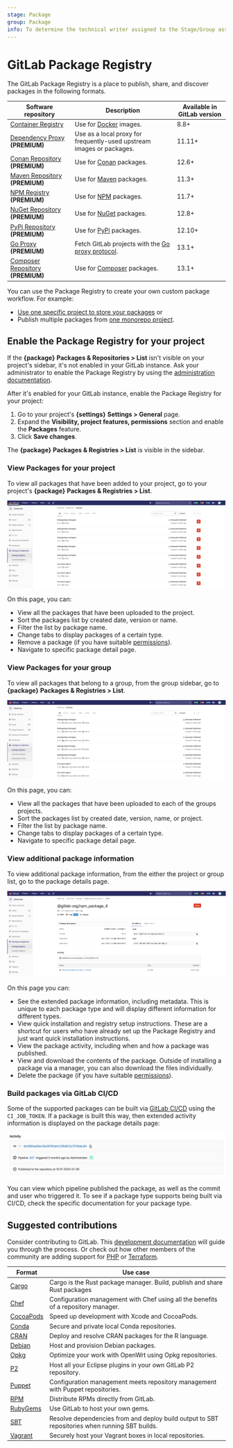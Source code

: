 ```yaml
---
stage: Package
group: Package
info: To determine the technical writer assigned to the Stage/Group associated with this page, see https://about.gitlab.com/handbook/engineering/ux/technical-writing/#designated-technical-writers
---
```


# GitLab Package Registry

The GitLab Package Registry is a place to publish, share, and discover packages in the following formats.

| Software repository                                         | Description                                                           | Available in GitLab version |
|-------------------------------------------------------------|-----------------------------------------------------------------------|-----------------------------|
| [Container Registry](container_registry/index.md)           | Use for [Docker](https://www.docker.com/) images.                     | 8.8+                        |
| [Dependency Proxy](dependency_proxy/index.md) **(PREMIUM)** | Use as a local proxy for frequently-used upstream images or packages. | 11.11+                      |
| [Conan Repository](conan_repository/index.md) **(PREMIUM)** | Use for [Conan](https://conan.io/) packages.                          | 12.6+                       |
| [Maven Repository](maven_repository/index.md) **(PREMIUM)** | Use for [Maven](https://maven.apache.org/) packages.                  | 11.3+                       |
| [NPM Registry](npm_registry/index.md) **(PREMIUM)**         | Use for [NPM](https://www.npmjs.com/) packages.                       | 11.7+                       |
| [NuGet Repository](nuget_repository/index.md) **(PREMIUM)** | Use for [NuGet](https://www.nuget.org/) packages.                     | 12.8+                       |
| [PyPi Repository](pypi_repository/index.md) **(PREMIUM)**   | Use for [PyPi](https://pypi.org/) packages.                           | 12.10+                      |
| [Go Proxy](go_proxy/index.md) **(PREMIUM)** | Fetch GitLab projects with the [Go proxy protocol](https://proxy.golang.org/). | 13.1+ |
| [Composer Repository](composer_repository/index.md) **(PREMIUM)**  | Use for [Composer](https://getcomposer.org/) packages. | 13.1+ |

You can use the Package Registry to create your own custom package workflow. For example:

- [Use one specific project to store your packages](./workflows/project_registry.md) or
- Publish multiple packages from [one monorepo project](./workflows/monorepo.md).

## Enable the Package Registry for your project

If the **{package}** **Packages & Repositories > List** isn't visible on your
project's sidebar, it's not enabled in your GitLab instance. Ask your
administrator to enable the Package Registry by using the [administration
documentation](../../administration/packages/index.md).

After it's enabled for your GitLab instance, enable the Package Registry for your
project:

1. Go to your project's **{settings}** **Settings > General** page.
1. Expand the **Visibility, project features, permissions** section and enable the
**Packages** feature.
1. Click **Save changes**.

The **{package}** **Packages & Registries > List** is visible in the sidebar.

### View Packages for your project

To view all packages that have been added to your project,
go to your project's **{package}** **Packages & Registries > List**.

![Project Packages list](img/project_packages_list_v13_0.png)

On this page, you can:

- View all the packages that have been uploaded to the project.
- Sort the packages list by created date, version or name.
- Filter the list by package name.
- Change tabs to display packages of a certain type.
- Remove a package (if you have suitable [permissions](../permissions.md)).
- Navigate to specific package detail page.

### View Packages for your group

To view all packages that belong to a group, from the group sidebar,
go to **{package}** **Packages & Registries > List**.

![Group Packages list](img/group_packages_list_v13_0.png)

On this page, you can:

- View all the packages that have been uploaded to each of the groups projects.
- Sort the packages list by created date, version, name, or project.
- Filter the list by package name.
- Change tabs to display packages of a certain type.
- Navigate to specific package detail page.

### View additional package information

To view additional package information, from the either the project or group list,
go to the package details page.

![Package detail](img/package_detail_v13_0.png)

On this page you can:

- See the extended package information, including metadata. This is unique to
each package type and will display different information for different types.
- View quick installation and registry setup instructions. These are a shortcut
for users who have already set up the Package Registry and just want quick
installation instructions.
- View the package activity, including when and how a package was published.
- View and download the contents of the package. Outside of installing a
package via a manager, you can also download the files individually.
- Delete the package (if you have suitable [permissions](../permissions.md)).

### Build packages via GitLab CI/CD

Some of the supported packages can be built via [GitLab CI/CD](./../../ci/README.md)
using the `CI_JOB_TOKEN`. If a package is built this way, then extended activity
information is displayed on the package details page:

![Package CI/CD activity](img/package_activity_v12_10.png)

You can view which pipeline published the package, as well as the commit and
user who triggered it. To see if a package type supports being built via CI/CD,
check the specific documentation for your package type.

## Suggested contributions

Consider contributing to GitLab. This [development documentation](../../development/packages.md) will
guide you through the process. Or check out how other members of the community
are adding support for [PHP](https://gitlab.com/gitlab-org/gitlab/-/merge_requests/17417) or [Terraform](https://gitlab.com/gitlab-org/gitlab/-/merge_requests/18834).

| Format | Use case |
| ------ | ------ |
| [Cargo](https://gitlab.com/gitlab-org/gitlab/-/issues/33060) | Cargo is the Rust package manager. Build, publish and share Rust packages  |
| [Chef](https://gitlab.com/gitlab-org/gitlab/-/issues/36889) | Configuration management with Chef using all the benefits of a repository manager. |
| [CocoaPods](https://gitlab.com/gitlab-org/gitlab/-/issues/36890) | Speed up development with Xcode and CocoaPods. |
| [Conda](https://gitlab.com/gitlab-org/gitlab/-/issues/36891) | Secure and private local Conda repositories. |
| [CRAN](https://gitlab.com/gitlab-org/gitlab/-/issues/36892) | Deploy and resolve CRAN packages for the R language. |
| [Debian](https://gitlab.com/gitlab-org/gitlab/-/issues/5835) | Host and provision Debian packages. |
| [Opkg](https://gitlab.com/gitlab-org/gitlab/-/issues/36894) | Optimize your work with OpenWrt using Opkg repositories. |
| [P2](https://gitlab.com/gitlab-org/gitlab/-/issues/36895) | Host all your Eclipse plugins in your own GitLab P2 repository. |
| [Puppet](https://gitlab.com/gitlab-org/gitlab/-/issues/36897) | Configuration management meets repository management with Puppet repositories. |
| [RPM](https://gitlab.com/gitlab-org/gitlab/-/issues/5932) | Distribute RPMs directly from GitLab. |
| [RubyGems](https://gitlab.com/gitlab-org/gitlab/-/issues/803) | Use GitLab to host your own gems. |
| [SBT](https://gitlab.com/gitlab-org/gitlab/-/issues/36898) | Resolve dependencies from and deploy build output to SBT repositories when running SBT builds. |
| [Vagrant](https://gitlab.com/gitlab-org/gitlab/-/issues/36899) | Securely host your Vagrant boxes in local repositories. |

